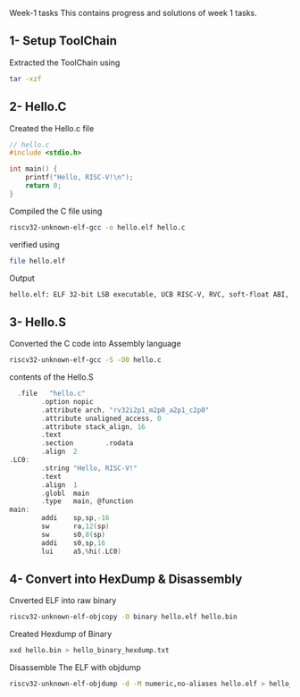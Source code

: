 Week-1 tasks
This contains progress and solutions of week 1 tasks.
## 1- Setup ToolChain
Extracted the ToolChain using
```bash
tar -xzf
```
## 2- Hello.C
Created the Hello.c file
```C
// hello.c
#include <stdio.h>

int main() {
    printf("Hello, RISC-V!\n");
    return 0;
}

```
Compiled the C file using
```bash
riscv32-unknown-elf-gcc -o hello.elf hello.c
```
verified using
```bash
file hello.elf
```
Output
```bash
hello.elf: ELF 32-bit LSB executable, UCB RISC-V, RVC, soft-float ABI, version 1 (SYSV), statically linked, not stripped
```
## 3- Hello.S
Converted the C code into Assembly language
```bash
riscv32-unknown-elf-gcc -S -O0 hello.c
```
contents of the Hello.S
```c
  .file   "hello.c"
        .option nopic
        .attribute arch, "rv32i2p1_m2p0_a2p1_c2p0"
        .attribute unaligned_access, 0
        .attribute stack_align, 16
        .text
        .section        .rodata
        .align  2
.LC0:
        .string "Hello, RISC-V!"
        .text
        .align  1
        .globl  main
        .type   main, @function
main:
        addi    sp,sp,-16
        sw      ra,12(sp)
        sw      s0,8(sp)
        addi    s0,sp,16
        lui     a5,%hi(.LC0)
```
## 4- Convert into HexDump & Disassembly
Cnverted ELF into raw binary

```bash
riscv32-unknown-elf-objcopy -O binary hello.elf hello.bin
```
Created Hexdump of Binary
```bash
xxd hello.bin > hello_binary_hexdump.txt
```
Disassemble The ELF with objdump
```bash
riscv32-unknown-elf-objdump -d -M numeric,no-aliases hello.elf > hello_disassembly.txt
```
